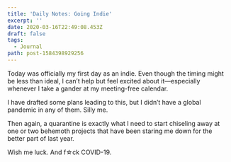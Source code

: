 ```yaml
---
title: 'Daily Notes: Going Indie'
excerpt: ''
date: 2020-03-16T22:49:08.453Z
draft: false
tags:
  - Journal
path: post-1584398929256
---
```

Today was officially my first day as an indie. Even though the timing might be less than ideal, I can’t help but feel excited about it—especially whenever I take a gander at my meeting-free calendar.

I have drafted some plans leading to this, but I didn’t have a global pandemic in any of them. Silly me.

Then again, a quarantine is exactly what I need to start chiseling away at one or two behemoth projects that have been staring me down for the better part of last year.

Wish me luck. And f☆ck COVID-19.